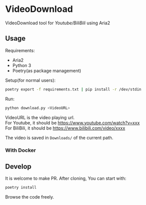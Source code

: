 # VideoDownload

VideoDownload tool for *Youtube/BiliBili* using Aria2

## Usage

Requirements:

- Aria2
- Python 3
- Poetry(as package management)

Setup(for normal users):

```bash
poetry export -f requirements.txt | pip install -r /dev/stdin
```

Run:

```bash
python download.py <VideoURL>
```

VideoURL is the video playing url.  
For Youtube, it should be <https://www.youtube.com/watch?v=xxx>  
For BiliBili, it should be <https://www.bilibili.com/video/xxxx>

The video is saved in `Downloads/` of the current path.

### With Docker

## Develop

It is welcome to make PR. After cloning, You can start with:

```bash
poetry install
```

Browse the code freely.
